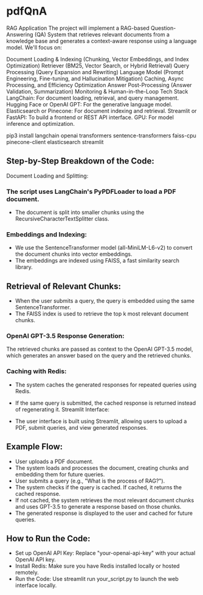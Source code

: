 # pdfQnA
RAG Application 
The project will implement a RAG-based Question-Answering (QA) System that retrieves relevant documents from a knowledge base and generates a context-aware response using a language model. We'll focus on:

Document Loading & Indexing (Chunking, Vector Embeddings, and Index Optimization)
Retriever (BM25, Vector Search, or Hybrid Retrieval)
Query Processing (Query Expansion and Rewriting)
Language Model (Prompt Engineering, Fine-tuning, and Hallucination Mitigation)
Caching, Async Processing, and Efficiency Optimization
Answer Post-Processing (Answer Validation, Summarization)
Monitoring & Human-in-the-Loop
Tech Stack
LangChain: For document loading, retrieval, and query management.
Hugging Face or OpenAI GPT: For the generative language model.
Elasticsearch or Pinecone: For document indexing and retrieval.
Streamlit or FastAPI: To build a frontend or REST API interface.
GPU: For model inference and optimization.

pip3 install langchain openai transformers sentence-transformers faiss-cpu pinecone-client elasticsearch streamlit

## Step-by-Step Breakdown of the Code:
Document Loading and Splitting:

### The script uses LangChain's PyPDFLoader to load a PDF document.
* The document is split into smaller chunks using the RecursiveCharacterTextSplitter class.

### Embeddings and Indexing:
* We use the SentenceTransformer model (all-MiniLM-L6-v2) to convert the document chunks into vector embeddings.
* The embeddings are indexed using FAISS, a fast similarity search library.

## Retrieval of Relevant Chunks:

* When the user submits a query, the query is embedded using the same SentenceTransformer.
* The FAISS index is used to retrieve the top k most relevant document chunks.

### OpenAI GPT-3.5 Response Generation:
The retrieved chunks are passed as context to the OpenAI GPT-3.5 model, which generates an answer based on the query and the retrieved chunks.

### Caching with Redis:

* The system caches the generated responses for repeated queries using Redis.
* If the same query is submitted, the cached response is returned instead of regenerating it.
Streamlit Interface:

* The user interface is built using Streamlit, allowing users to upload a PDF, submit queries, and view generated responses.

## Example Flow:
* User uploads a PDF document.
* The system loads and processes the document, creating chunks and embedding them for future queries.
* User submits a query (e.g., "What is the process of RAG?").
* The system checks if the query is cached. If cached, it returns the cached response.
* If not cached, the system retrieves the most relevant document chunks and uses GPT-3.5 to generate a response based on those chunks.
* The generated response is displayed to the user and cached for future queries.

## How to Run the Code:
* Set up OpenAI API Key: Replace "your-openai-api-key" with your actual OpenAI API key.
* Install Redis: Make sure you have Redis installed locally or hosted remotely.
* Run the Code: Use streamlit run your_script.py to launch the web interface locally.
